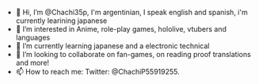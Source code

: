 - 👋 Hi, I’m @Chachi35p, I'm argentinian, I speak english and spanish, i'm currently learining japanese
- 👀 I’m interested in Anime, role-play games, hololive, vtubers and languages
- 🌱 I’m currently learning japanese and a electronic technical
- 💞️ I’m looking to collaborate on fan-games, on reading proof translations and more!
- 📫 How to reach me: Twitter: @ChachiP55919255. 
